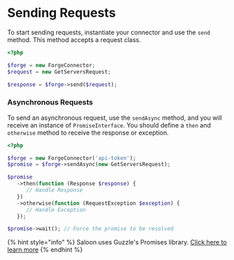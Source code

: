 # Sending Requests

To start sending requests, instantiate your connector and use the `send` method. This method accepts a request class.

```php
<?php

$forge = new ForgeConnector;
$request = new GetServersRequest;

$response = $forge->send($request);
```

### Asynchronous Requests

To send an asynchronous request, use the `sendAsync` method, and you will receive an instance of `PromiseInterface`. You should define a `then` and `otherwise` method to receive the response or exception.&#x20;

```php
<?php

$forge = new ForgeConnector('api-token');
$promise = $forge->sendAsync(new GetServersRequest);

$promise
   ->then(function (Response $response) {
      // Handle Response
   })
   ->otherwise(function (RequestException $exception) {
      // Handle Exception
   });

$promise->wait(); // Force the promise to be resolved
```

{% hint style="info" %}
Saloon uses Guzzle's Promises library. [Click here to learn more](https://github.com/guzzle/promises)
{% endhint %}
